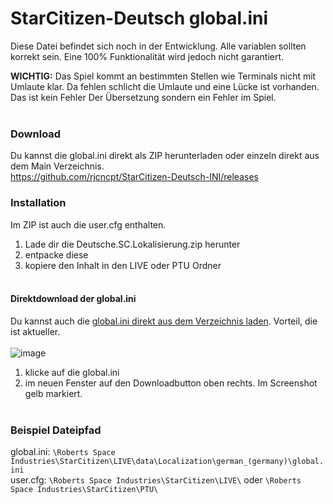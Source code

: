 # StarCitizen-Deutsch global.ini
Diese Datei befindet sich noch in der Entwicklung. Alle variablen sollten korrekt sein. Eine 100% Funktionalität wird jedoch nicht garantiert.

**WICHTIG:** Das Spiel kommt an bestimmten Stellen wie Terminals nicht mit Umlaute klar. Da fehlen schlicht die Umlaute und eine Lücke ist vorhanden. Das ist kein Fehler Der Übersetzung sondern ein Fehler im Spiel. 
<br/><br/>

### Download
Du kannst die global.ini direkt als ZIP herunterladen oder einzeln direkt aus dem Main Verzeichnis.<br/>
https://github.com/rjcncpt/StarCitizen-Deutsch-INI/releases
<br/>

### Installation
Im ZIP ist auch die user.cfg enthalten.

1. Lade dir die Deutsche.SC.Lokalisierung.zip herunter
2. entpacke diese
3. kopiere den Inhalt in den LIVE oder PTU Ordner
<br/><br/>

#### Direktdownload der global.ini
Du kannst auch die [global.ini direkt aus dem Verzeichnis laden](https://github.com/rjcncpt/StarCitizen-Deutsch-INI/blob/main/global.ini). Vorteil, die ist aktueller.<br/><br/>
![image](https://i.imgur.com/jTabj3V.png)
1. klicke auf die global.ini
2. im neuen Fenster auf den Downloadbutton oben rechts. Im Screenshot gelb markiert.
<br/><br/>

### Beispiel Dateipfad
global.ini: `\Roberts Space Industries\StarCitizen\LIVE\data\Localization\german_(germany)\global.ini`<br/>
user.cfg: `\Roberts Space Industries\StarCitizen\LIVE\` oder `\Roberts Space Industries\StarCitizen\PTU\`
